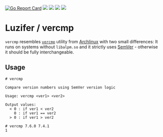 [![Go Report Card](https://goreportcard.com/badge/github.com/Luzifer/vercmp)](https://goreportcard.com/report/github.com/Luzifer/vercmp)
![](https://badges.fyi/github/license/Luzifer/vercmp)
![](https://badges.fyi/github/downloads/Luzifer/vercmp)
![](https://badges.fyi/github/latest-release/Luzifer/vercmp)
![](https://knut.in/project-status/vercmp)

# Luzifer / vercmp

`vercmp` resembles [`vercmp`](https://www.archlinux.org/pacman/vercmp.8.html) utility from [Archlinux](https://www.archlinux.org/) with two small differences: It runs on systems without `libalpm.so` and it strictly uses [SemVer](https://semver.org/) - otherwise it should be fully interchangeable.

## Usage

```console
# vercmp

Compare version numbers using SemVer version logic

Usage: vercmp <ver1> <ver2>

Output values:
  < 0 : if ver1 < ver2
    0 : if ver1 == ver2
  > 0 : if ver1 > ver2

# vercmp 7.6.0 7.4.1
1
```

